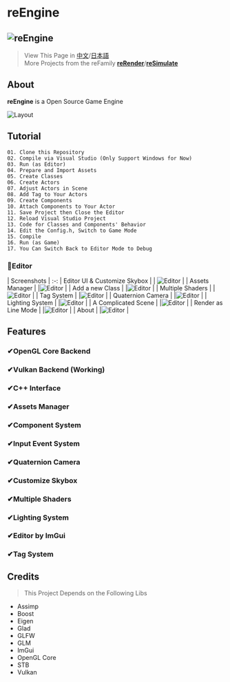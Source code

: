 # reEngine
![reEngine](readMe/reEngine.png)
---
> View This Page in [中文](readMe/readMe_CN.md)/[日本語](readMe/readMe_JP.md)  
> More Projects from the reFamily [**reRender**](https://github.com/GZhonghui/reRender)/[**reSimulate**](https://github.com/GZhonghui/reSimulate)

## About
**reEngine** is a Open Source Game Engine

![Layout](readMe/Layout.png)

## Tutorial
```
01. Clone this Repository
02. Compile via Visual Studio (Only Support Windows for Now)
03. Run (as Editor)
04. Prepare and Import Assets
05. Create Classes
06. Create Actors
07. Adjust Actors in Scene
08. Add Tag to Your Actors
09. Create Components
10. Attach Components to Your Actor
11. Save Project then Close the Editor
12. Reload Visual Studio Project
13. Code for Classes and Components' Behavior
14. Edit the Config.h, Switch to Game Mode
15. Compile
16. Run (as Game)
17. You Can Switch Back to Editor Mode to Debug
```

### 🚩Editor
| Screenshots |
:-:
| Editor UI & Customize Skybox |
| ![Editor](readMe/Editor_01.gif) |
| Assets Manager |
|![Editor](readMe/Editor_02.gif) |
| Add a new Class |
|![Editor](readMe/Editor_03.gif) |
| Multiple Shaders |
|![Editor](readMe/Editor_04.gif) |
| Tag System |
|![Editor](readMe/Editor_05.gif) |
| Quaternion Camera |
|![Editor](readMe/Editor_06.gif) |
| Lighting System |
|![Editor](readMe/Editor_07.gif) |
| A Complicated Scene |
|![Editor](readMe/Editor_08.gif) |
| Render as Line Mode |
|![Editor](readMe/Editor_09.png) |
| About |
|![Editor](readMe/Editor_10.png) |

## Features
### ✔OpenGL Core Backend
### ✔Vulkan Backend (Working)
### ✔C++ Interface
### ✔Assets Manager
### ✔Component System
### ✔Input Event System
### ✔Quaternion Camera
### ✔Customize Skybox
### ✔Multiple Shaders
### ✔Lighting System
### ✔Editor by ImGui
### ✔Tag System

## Credits
> This Project Depends on the Following Libs
* Assimp
* Boost
* Eigen
* Glad
* GLFW
* GLM
* ImGui
* OpenGL Core
* STB
* Vulkan
